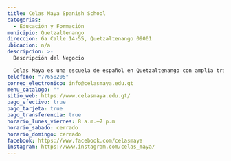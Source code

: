 ```yaml
---
title: Celas Maya Spanish School
categorias:
  - Educación y Formación
municipio: Quetzaltenango
direccion: 6a Calle 14-55, Quetzaltenango 09001
ubicacion: n/a
descripcion: >-
  Descripción del Negocio

  Celas Maya es una escuela de español en Quetzaltenango con amplia trayectoria en la enseñanza del idioma. Ofrece clases personalizadas, programas de inmersión cultural y preparación para exámenes oficiales como el DELE. Además, es centro examinador autorizado del DELE, lo que permite a los estudiantes prepararse y examinarse en el mismo lugar. Es una excelente opción para aprender español en un ambiente profesional y auténtico.
telefono: "77658205"
correo_electronico: info@celasmaya.edu.gt
menu_catalogo: ""
sitio_web: https://www.celasmaya.edu.gt/
pago_efectivo: true
pago_tarjeta: true
pago_transferencia: true
horario_lunes_viernes: 8 a.m.–7 p.m
horario_sabado: cerrado
horario_domingo: cerrado
facebook: https://www.facebook.com/celasmaya
instagram: https://www.instagram.com/celas_maya/
---
```

